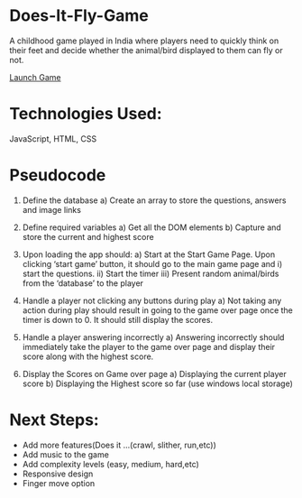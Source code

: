 # Does-It-Fly-Game
A childhood game played in India where players need to quickly think on their feet and decide whether the animal/bird displayed to them can fly or not.

[Launch Game](https://anisam04.github.io/Does-It-Fly-Game/)

# Technologies Used:  
JavaScript, HTML, CSS

# Pseudocode
1)	Define the database
a)	Create an array to store the questions, answers and image links

2)	Define required variables
a)	Get all the DOM elements
b)	Capture and store the current and highest score 

3)	Upon loading the app should:
a)	Start at the Start Game Page. Upon clicking ‘start game’ button, it should go to the main game page and 
i)	start the questions.
ii)	Start the timer
iii)	Present random animal/birds from the ‘database’ to the player

4)	Handle a player not clicking any buttons during play
a)	Not taking any action during play should result in going to the game over page once the timer is down to 0. It should still display the scores.

5)	Handle a player answering incorrectly
a)	Answering incorrectly should immediately take the player to the game over page and display their score along with the highest score.

6)	Display the Scores on Game over page
a)	Displaying the current player score
b)	Displaying the Highest score so far (use windows local storage)



# Next Steps: 
- Add more features(Does it ...(crawl, slither, run,etc))
-	Add music to the game
-	Add complexity levels (easy, medium, hard,etc)
-	Responsive design
-	Finger move option

